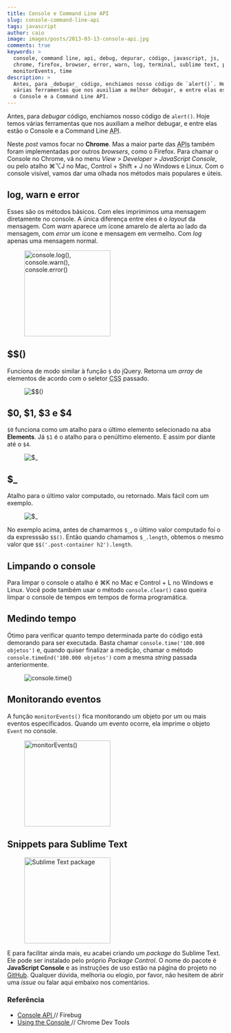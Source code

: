 ```yaml
---
title: Console e Command Line API
slug: console-command-line-api
tags: javascript
author: caio
image: images/posts/2013-03-13-console-api.jpg
comments: true
keywords: >
  console, command line, api, debug, depurar, código, javascript, js,
  chrome, firefox, browser, error, warn, log, terminal, sublime text, plugin,
  monitorEvents, time
description: >
  Antes, para _debugar_ código, enchiamos nosso código de `alert()`. Hoje temos
  várias ferramentas que nos auxiliam a melhor debugar, e entre elas estão
  o Console e a Command Line API.
---
```


Antes, para _debugar_ código, enchiamos nosso código de `alert()`. Hoje temos
várias ferramentas que nos auxiliam a melhor debugar, e entre elas estão
o Console e a Command Line <abbr title="Application Program Interface">API</abbr>.

Neste _post_ vamos focar no __Chrome__. Mas a maior
parte das <abbr title="Application Program Interface">APIs</abbr> também foram
implementadas por outros _browsers_, como o Firefox. Para chamar o Console no Chrome, vá no menu
_View_ > _Developer_ > _JavaScript Console_, ou pelo atalho ⌘⌥J no Mac, Control +
Shift + J no Windows e Linux. Com o console visível, vamos dar uma olhada nos
métodos mais populares e úteis.

## log, warn e error

Esses são os métodos básicos. Com eles imprimimos uma mensagem diretamente no
console. A única diferença entre eles é o _layout_ da mensagem. Com _warn_
aparece um ícone amarelo de alerta ao lado da mensagem, com _error_ um
ícone e mensagem em vermelho. Com _log_ apenas uma mensagem normal.

<figure>
  <img src="/images/posts/2013-03-13-console-log-warn-error.jpg"
      title="console.log(), console.warn(), console.error()"
      alt="console.log(), console.warn(), console.error()" height="200" />
</figure>

## $$()

Funciona de modo similar à função `$` do jQuery. Retorna um _array_ de elementos
de acordo com o seletor <abbr title="Cascading Style Sheets">CSS</abbr> passado.

<figure>
  <img src="/images/posts/2013-03-13-console-$$.jpg" title="$$()" alt="$$()" />
</figure>

## $0, $1, $3 e $4

`$0` funciona como um atalho para o último elemento selecionado na aba
__Elements__. Já `$1` é o atalho para o penúltimo elemento. E assim por diante
até o `$4`.

<figure>
  <img src="/images/posts/2013-03-13-console-$0.jpg" title="$_" alt="$_" />
</figure>

<h2>$_</h2>

Atalho para o último valor computado, ou retornado. Mais fácil com um exemplo.

<figure>
  <img src="/images/posts/2013-03-13-console-$_.jpg" title="$_" alt="$_" />
</figure>

No exemplo acima, antes de chamarmos `$_`, o último valor computado foi o da
expresssão `$$()`. Então quando chamamos `$_.length`, obtemos o mesmo valor que
`$$('.post-container h2').length`.

## Limpando o console

Para limpar o console o atalho é ⌘K no Mac e Control + L no Windows e
Linux. Você pode também usar o método `console.clear()` caso queira limpar o
console de tempos em tempos de forma programática.

## Medindo tempo

Ótimo para verificar quanto tempo determinada parte do código está
demorando para ser executada. Basta chamar `console.time('100.000
objetos')` e, quando quiser finalizar a medição, chamar o método
`console.timeEnd('100.000 objetos')` com a mesma _string_ passada anteriormente.

<figure>
  <img src="/images/posts/2013-03-13-console-time.jpg" title="console.time()"
      alt="console.time()" />
</figure>

## Monitorando eventos

A função `monitorEvents()` fica monitorando um objeto por um ou mais eventos
especificados. Quando um evento ocorre, ela imprime o objeto `Event` no console.

<figure>
  <img src="/images/posts/2013-03-13-monitor-events.jpg" title="monitorEvents()"
      alt="monitorEvents()" height="200" />
</figure>

## Snippets para Sublime Text

<figure>
  <img src="/images/posts/2013-03-13-sublime-package.gif" title="Sublime Text package"
      alt="Sublime Text package" height="200" />
</figure>

E para facilitar ainda mais, eu acabei criando um _package_ do Sublime Text.
Ele pode ser instalado pelo próprio _Package Control_. O nome do pacote é
__JavaScript Console__ e as instruções de uso estão na página do
projeto no [GitHub](https://github.com/caiogondim/js-console-sublime-snippets#javascript-console-sublime-text-snippets).
Qualquer dúvida, melhoria ou elogio, por favor, não hesitem de abrir uma _issue_
ou falar aqui embaixo nos comentários.

<aside class="fonte">
  <h3>Referência</h3>
  <ul>
    <li>
      <a href="http://getfirebug.com/wiki/index.php/Console_API">
        Console API
      </a>
      <span class="comment">// Firebug </span>
    </li>
    <li>
      <a href="https://developers.google.com/chrome-developer-tools/docs/console">
        Using the Console
      </a>
      <span class="comment">// Chrome Dev Tools </span>
    </li>
  </ul>
</aside>
